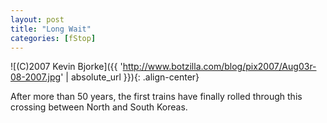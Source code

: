 ```yaml
---
layout: post
title: "Long Wait"
categories: [fStop]
---
```



![(C)2007 Kevin Bjorke]({{ 'http://www.botzilla.com/blog/pix2007/Aug03r-08-2007.jpg' | absolute_url }}){: .align-center}


After more than 50 years, the first trains have finally rolled through this crossing between North and South Koreas.
